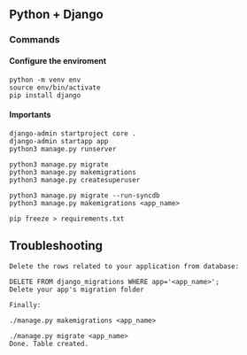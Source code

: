 ## Python + Django

### Commands

#### Configure the enviroment

```
python -m venv env
source env/bin/activate
pip install django
```

#### Importants

```
django-admin startproject core .
django-admin startapp app
python3 manage.py runserver
```

```
python3 manage.py migrate
python3 manage.py makemigrations
python3 manage.py createsuperuser
```

```
python3 manage.py migrate --run-syncdb
python3 manage.py makemigrations <app_name>
```

```
pip freeze > requirements.txt
```

## Troubleshooting

```
Delete the rows related to your application from database:

DELETE FROM django_migrations WHERE app='<app_name>';
Delete your app's migration folder

Finally:

./manage.py makemigrations <app_name>

./manage.py migrate <app_name>
Done. Table created.
```
